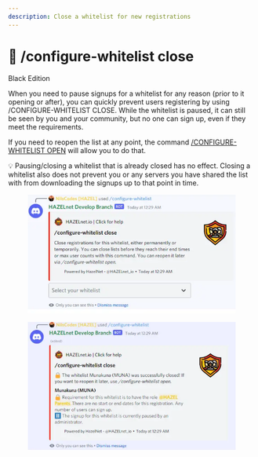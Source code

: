 ```yaml
---
description: Close a whitelist for new registrations
---
```


# 🛑 /configure-whitelist close

Black Edition

When you need to pause signups for a whitelist for any reason (prior to it opening or after), you can quickly prevent users registering by using /CONFIGURE-WHITELIST CLOSE. While the whitelist is paused, it can still be seen by you and your community, but no one can sign up, even if they meet the requirements.

If you need to reopen the list at any point, the command [/CONFIGURE-WHITELIST OPEN](https://www.vibrantnet.io/documentation/configure-whitelist-open) will allow you to do that.

💡 Pausing/closing a whitelist that is already closed has no effect. Closing a whitelist also does not prevent you or any servers you have shared the list with from downloading the signups up to that point in time.

<figure><img src="../../../.gitbook/assets/image (13).png" alt=""><figcaption></figcaption></figure>

<figure><img src="../../../.gitbook/assets/image (15).png" alt=""><figcaption></figcaption></figure>
